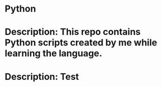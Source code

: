 # Python
# Description: This repo contains Python scripts created by me while learning the language.
# Description: Test
